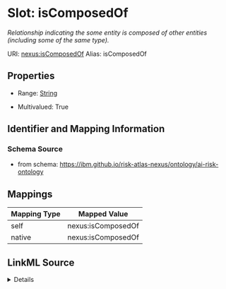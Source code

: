 

# Slot: isComposedOf


_Relationship indicating the some entity is composed of other entities (including some of the same type)._





URI: [nexus:isComposedOf](https://ibm.github.io/risk-atlas-nexus/ontology/isComposedOf)
Alias: isComposedOf

<!-- no inheritance hierarchy -->








## Properties

* Range: [String](String.md)

* Multivalued: True





## Identifier and Mapping Information







### Schema Source


* from schema: https://ibm.github.io/risk-atlas-nexus/ontology/ai-risk-ontology




## Mappings

| Mapping Type | Mapped Value |
| ---  | ---  |
| self | nexus:isComposedOf |
| native | nexus:isComposedOf |




## LinkML Source

<details>
```yaml
name: isComposedOf
description: Relationship indicating the some entity is composed of other entities
  (including some of the same type).
from_schema: https://ibm.github.io/risk-atlas-nexus/ontology/ai-risk-ontology
rank: 1000
alias: isComposedOf
range: string
multivalued: true
inlined: false

```
</details>
